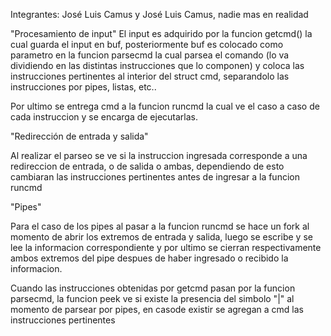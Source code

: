 Integrantes: José Luis Camus y José Luis Camus, nadie mas en realidad

"Procesamiento de input"
El input es adquirido por la funcion getcmd() la cual guarda el input en buf, posteriormente buf es colocado como parametro en la funcion parsecmd la cual parsea el comando (lo va dividiendo en las distintas instrucciones que lo componen) y coloca las instrucciones pertinentes al interior del struct cmd, separandolo las instrucciones por pipes, listas, etc..

Por ultimo se entrega cmd a la funcion runcmd la cual ve el caso a caso de cada instruccion y se encarga de ejecutarlas.

"Redirección de entrada y salida"

Al realizar el parseo se ve si la instruccion ingresada corresponde a una redireccion de entrada, o de salida o ambas, dependiendo de esto cambiaran las instrucciones pertinentes antes de ingresar a la funcion runcmd 

"Pipes"

Para el caso de los pipes al pasar a la funcion runcmd se hace un fork al momento de abrir los extremos de entrada y salida, luego se escribe y se lee la informacion correspondiente y por ultimo se cierran respectivamente ambos extremos del pipe despues de haber ingresado o recibido la informacion.

Cuando las instrucciones obtenidas por getcmd pasan por la funcion parsecmd, la funcion peek ve si existe la presencia del simbolo "|" al momento de parsear por pipes, en casode existir se agregan a cmd las instrucciones pertinentes  
